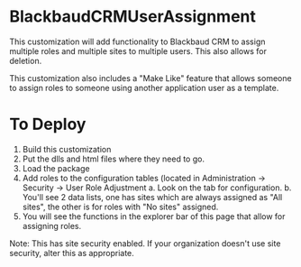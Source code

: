 # BlackbaudCRMUserAssignment

This customization will add functionality to Blackbaud CRM to assign multiple roles and multiple sites to multiple users. This also allows for deletion. 

This customization also includes a "Make Like" feature that allows someone to assign roles to someone using another application user as a template. 


# To Deploy
1. Build this customization
2. Put the dlls and html files where they need to go. 
3. Load the package 
4. Add roles to the configuration tables (located in Administration -> Security -> User Role Adjustment
  a. Look on the tab for configuration. 
  b. You'll see 2 data lists, one has sites which are always assigned as "All sites", the other is for roles with "No sites" assigned.
5. You will see the functions in the explorer bar of this page that allow for assigning roles. 

Note: This has site security enabled. If your organization doesn't use site security, alter this as appropriate. 
